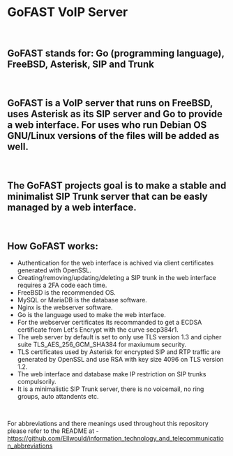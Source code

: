 # GoFAST VoIP Server

<br>

## GoFAST stands for: Go (programming language), FreeBSD, Asterisk, SIP and Trunk

<br>

## GoFAST is a VoIP server that runs on FreeBSD, uses Asterisk as its SIP server and Go to provide a web interface. For uses who run Debian OS GNU/Linux versions of the files will be added as well.

<br>

## The GoFAST projects goal is to make a stable and minimalist SIP Trunk server that can be easly managed by a web interface.

<br>

## How GoFAST works:

- Authentication for the web interface is achived via client certificates generated with OpenSSL.
- Creating/removing/updating/deleting a SIP trunk in the web interface requires a 2FA code each time.
- FreeBSD is the recommended OS.
- MySQL or MariaDB is the database software.
- Nginx is the webserver software.
- Go is the language used to make the web interface.
- For the webserver certificates its recommanded to get a ECDSA certificate from Let's Encrypt with the curve secp384r1.
- The web server by default is set to only use TLS version 1.3 and cipher suite TLS_AES_256_GCM_SHA384 for maxiumum security.
- TLS certificates used by Asterisk for encrypted SIP and RTP traffic are generated by OpenSSL and use RSA with key size 4096 on TLS version 1.2.
- The web interface and database make IP restriction on SIP trunks compulsorily.
- It is a minimalistic SIP Trunk server, there is no voicemail, no ring groups, auto attandents etc.

<br>

For abbreviations and there meanings used throughout this repository please refer to the README at - https://github.com/Ellwould/information_technology_and_telecommunication_abbreviations
